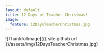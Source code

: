 ```yaml
---
layout: default
title: 12 Days of Teacher Christmas!
image:
  feature: 12DaysTeacherChristmas.jpg
---
```

![ThankfulImage]({{ site.github.url }}/assets/img/12DaysTeacherChristmas.jpg)
